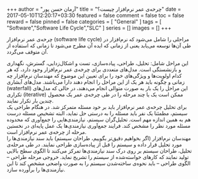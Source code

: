 +++
author = "آرمان حسن پور"
title = "چرخه‌ی عمر نرم‌افزار چیست؟" 
date = 2017-05-10T12:20:17+03:30
featured = false
comment = false
toc = false
reward = false
pinned = false
categories = [
	"General"
]
tags = [
    "Software","Software Life Cycle","SLC"
]
series = []
images = []
+++

چرخه‌ی عمر نرم‌افزار (software life cycle) مراحلی را شامل می‌شود که نرم‌افزار در طی آن‌ها توسعه می‌یابد یعنی از زمانی که ایده آن مطرح می‌شود تا زمانی که استفاده از آن متوقف می‌گردد. 
<!--more-->
این مراحل شامل: تحلیل، طراحی، پیاده‌سازی، تست و اشکال‌زدایی، گسترش، نگهداری و بازنشستگی است. مدل‌های متعددی برای چرخه‌ی عمر نرم‌افزار وجود دارد، که هر کدام اولویت‌ها و ویژگی‌های خود را برای تعیین این موضوع که مهندسان نرم‌افزار چه زمانی و چگونه باید هر یک از این مراحل را انجام دهند دارا می‌باشند. مدل‌های آبشاری (waterfall) این مراحل را یک بار به صورت متوالی انجام می‌دهند، در حالی که مدل‌های تکراری (iterative) ممکن است یک یا چند مرحله را در طی چرخه‌ی عمر یک محصول چندین بار تکرار نمایند.
<br>
برای تحلیل چرخه‌ی عمر نرم‌افزار باید بر خود مسئله متمرکز شد. در هنگام طراحی یک سیستم، مطمئنا یک نفر باید مسئله را به درستی حل نماید، البته تشخیص مسئله درست هم به همین اندازه مهم است. تحلیل‌گران سیستم، نیازمندی‌هایی را جمع‌آوری که محدوده مسئله مورد نظر را مشخص کند. فرایند جمع‌آوری نیازمندی‌ها یک عمل پایه‌ای در نخستین مرحله از چرخه‌ی عمر نرم‌افزار است.
<br>
مهندسان نرم‌افزار (اگر بخواهیم دقیق‌تر بگوییم، طراحان سیستم) باید سند نیازمندی‌ها را مورد تحلیل قرار داده و سیستم را قبل از پیاده‌سازی طراحی نمایند. در طی مرحله‌ی تحلیل، طراحان سیستم بر روی درک سند نیازمندی‌ها تمرکز می‌کنند تا الگوی سطح بالایی تولید نمایند که کارهای خواسته‌شده از سیستم را تشریح نماید. خروجی مرحله طراحی – الگوی طراحی – باید نحوه‌ی ساخته‌شدن سیستم را به صورت واضحی مشخص کند تا این نیازمندی‌ها را برآورده سازد.